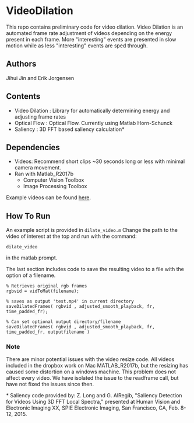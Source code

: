 # VideoDilation

This repo contains preliminary code for video dilation.
Video Dilation is an automated frame rate adjustment of videos 
depending on the energy present in each frame. More "interesting" events
are presented in slow motion while as less "interesting" events are
sped through.

## Authors
Jihui Jin and Erik Jorgensen

## Contents
- Video Dilation : Library for automatically determining energy and adjusting frame rates
- Optical Flow : Optical Flow. Currently using Matlab Horn-Schunck
- Saliency : 3D FFT based saliency calculation*

## Dependencies
- Videos: Recommend short clips ~30 seconds long or less with minimal camera movement.
- Ran with Matlab_R2017b
  - Computer Vision Toolbox
  - Image Processing Toolbox
  
Example videos can be found [here](https://www.dropbox.com/sh/wpze1o1taqz6yyh/AABEjfNdWdxFotm40nC9Dp_ma?dl=0 "Test Videos").
  
## How To Run
An example script is provided in `dilate_video.m`
Change the path to the video of interest at the top and run with the command:
```
dilate_video
```
in the matlab prompt.


The last section includes code to save the resulting video to a file with the option of a filename.
```
% Retrieves original rgb frames
rgbvid = vidToMat(filename);

% saves as output 'test.mp4' in current directory
saveDilatedFrames( rgbvid , adjusted_smooth_playback, fr, time_padded_fr);

% Can set optional output directory/filename
saveDilatedFrames( rgbvid , adjusted_smooth_playback, fr, time_padded_fr, outputfilename )
```

### Note
There are minor potential issues with the video resize code. All videos included in the dropbox
work on Mac MATLAB_R2017b, but the resizing has caused some distortion on a windows machine. This 
problem does not affect every video. We have isolated the issue to the readframe call, but have not 
fixed the issues since then. 






















\* Saliency code provided by: Z. Long and G. AlRegib, "Saliency Detection for Videos Using 3D FFT Local Spectra," presented at Human Vision and Electronic Imaging XX, SPIE Electronic Imaging, San Francisco, CA, Feb. 8-12, 2015.
